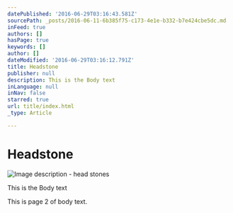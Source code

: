```yaml
---
datePublished: '2016-06-29T03:16:43.581Z'
sourcePath: _posts/2016-06-11-6b385f75-c173-4e1e-b332-b7e424cbe5dc.md
inFeed: true
authors: []
hasPage: true
keywords: []
author: []
dateModified: '2016-06-29T03:16:12.791Z'
title: Headstone
publisher: null
description: This is the Body text
inLanguage: null
inNav: false
starred: true
url: title/index.html
_type: Article

---
```

# Headstone
![Image description - head stones](https://the-grid-user-content.s3-us-west-2.amazonaws.com/292d0941-0478-45a7-a8a4-9fb685b0026f.jpg)

This is the Body text

This is page 2 of body text.